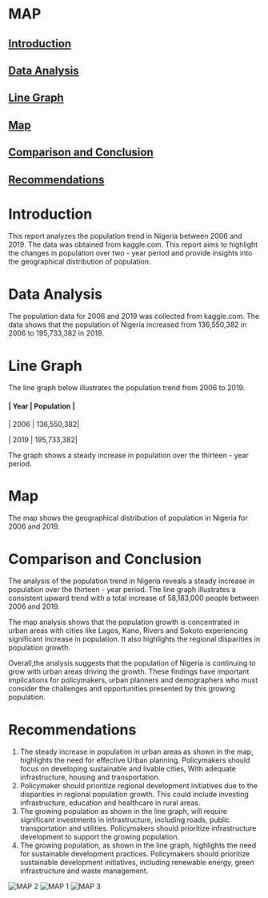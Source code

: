 # MAP
## [Introduction](introduction)
## [Data Analysis](data-analysis)
## [Line Graph](line-graph)
## [Map](map)
## [Comparison and Conclusion](comparison-and-conclusion)
## [Recommendations](recommendations)

# Introduction
This report analyzes the population trend in Nigeria between 2006 and 2019. The data was obtained from kaggle.com. This report aims to highlight the changes in population over two - year period and provide insights into the geographical distribution of population.

# Data Analysis
The population data for 2006 and 2019 was collected from kaggle.com. The data shows that the population of Nigeria increased from 136,550,382 in 2006 to 195,733,382 in 2019.

# Line Graph
The line graph below illustrates the population trend from 2006 to 2019.
####  | Year  | Population |      
 | 2006  | 136,550,382|
 
 | 2019  | 195,733,382|

The graph shows a steady increase in population over the thirteen - year period.

# Map
The map shows the geographical distribution of population in Nigeria for 2006 and 2019.

# Comparison and Conclusion
The analysis of the population trend in Nigeria reveals a steady increase in  population over the thirteen - year period. The line graph illustrates a consistent upward trend with a total increase of 58,183,000 people between 2006 and 2019. 

The map analysis shows that the population growth is concentrated in urban areas with cities like Lagos, Kano, Rivers and Sokoto experiencing significant increase in population. It also highlights the regional disparities in population growth.

Overall,the analysis suggests that the population of Nigeria is continuing to grow with urban areas driving the growth. These findings have important implications for policymakers, urban planners and demographers who must consider the challenges and opportunities presented by this growing population.

# Recommendations
1. The steady increase in population in urban areas as shown in the map, highlights the need for effective Urban planning. Policymakers should focus on developing sustainable and livable cities, With adequate infrastructure, housing and transportation.
2. Policymaker should prioritize regional development initiatives due to the disparities in regional population growth. This could include investing infrastructure, education and healthcare in rural areas.
3. The growing population as shown in the line graph, will require significant investments in infrastructure, including roads, public transportation and utilities. Policymakers should prioritize infrastructure development to support the growing population.
4. The growing population, as shown in the line graph, highlights the need for sustainable development practices. Policymakers should prioritize sustainable development initiatives, including renewable energy, green infrastructure and waste management.



![MAP 2](https://github.com/user-attachments/assets/ac299681-b838-416f-b607-dc0d3522612a)
![MAP 1](https://github.com/user-attachments/assets/d5cf54fd-a902-438c-b770-7573a8aac389)
![MAP 3](https://github.com/user-attachments/assets/170dd624-f656-448a-9299-0205d1e4353e)

